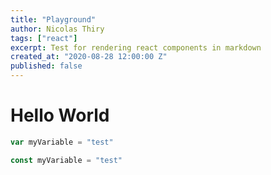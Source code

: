 ```yaml
---
title: "Playground"
author: Nicolas Thiry
tags: ["react"]
excerpt: Test for rendering react components in markdown
created_at: "2020-08-28 12:00:00 Z"
published: false
---
```


# Hello World

<SyntaxComparaison>

```javascript
var myVariable = "test"
```

```javascript
const myVariable = "test"
```

</SyntaxComparaison>
